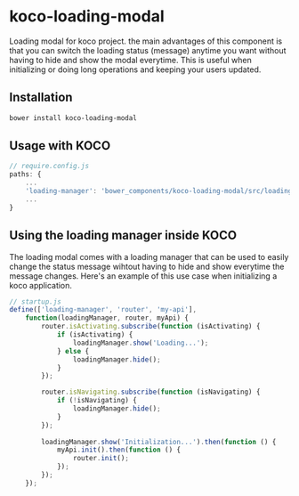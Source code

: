 # koco-loading-modal
Loading modal for koco project. the main advantages of this component is that you can switch the loading status (message) anytime you want without having to hide and show the modal everytime. This is useful when initializing or doing long operations and keeping your users updated.

## Installation

```bash
bower install koco-loading-modal
```

## Usage with KOCO

```javascript
// require.config.js
paths: {
	...
	'loading-manager': 'bower_components/koco-loading-modal/src/loading-manager'
	...
}
```

## Using the loading manager inside KOCO

The loading modal comes with a loading manager that can be used to easily change the status message wihtout having to hide and show everytime the message changes. Here's an example of this use case when initializing a koco application.

```javascript
// startup.js
define(['loading-manager', 'router', 'my-api'],
	function(loadingManager, router, myApi) {
        router.isActivating.subscribe(function (isActivating) {
            if (isActivating) {
                loadingManager.show('Loading...');
            } else {
                loadingManager.hide();
            }
        });

        router.isNavigating.subscribe(function (isNavigating) {
            if (!isNavigating) {
                loadingManager.hide();
            }
        });
		
        loadingManager.show('Initialization...').then(function () {
            myApi.init().then(function () {
                router.init();
            });
        });	
	});
```
